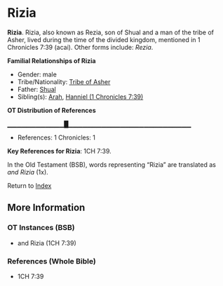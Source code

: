 # Rizia
**Rizia**. 
Rizia, also known as Rezia, son of Shual and a man of the tribe of Asher, lived during the time of the divided kingdom, mentioned in 1 Chronicles 7:39 (acai). 
Other forms include: 
*Rezia*. 




**Familial Relationships of Rizia**


* Gender: male
* Tribe/Nationality: [Tribe of Asher](../../../groups/md/acai/Asher.md)
* Father: [Shual](Shual.md)
* Sibling(s): [Arah](Arah.md), [Hanniel (1 Chronicles 7:39)](Hanniel.2.md)


**OT Distribution of References**

▁▁▁▁▁▁▁▁▁▁▁▁█▁▁▁▁▁▁▁▁▁▁▁▁▁▁▁▁▁▁▁▁▁▁▁▁▁▁
* References: 1 Chronicles: 1



**Key References for Rizia**: 
1CH 7:39. 


In the Old Testament (BSB), words representing “Rizia” are translated as 
*and Rizia* (1x). 




Return to [Index](00-Index.md)

## More Information

### OT Instances (BSB)

* and Rizia (1CH 7:39)



### References (Whole Bible)

* 1CH 7:39



